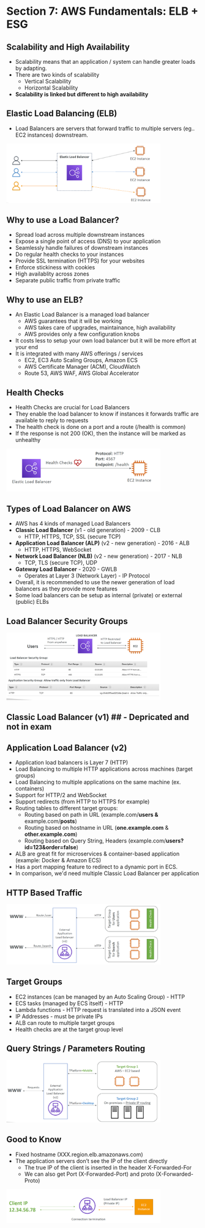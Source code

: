 # Section 7: AWS Fundamentals: ELB + ESG #

## Scalability and High Availability ##

* Scalability means that an application / system can handle greater loads by adapting.
* There are two kinds of scalability
  * Vertical Scalability
  * Horizontal Scalability
* **Scalability is linked but different to high availability**

## Elastic Load Balancing (ELB) ##

* Load Balancers are servers that forward traffic to multiple servers (eg.. EC2 instances) downstream.

<img src="https://github.com/abhinav-dholi/AWS-Dev-Associate-Preparation/blob/main/Stephane%20Maarek%20Course/Pictures/ELB_1.png"  width="80%" height="40%">

## Why to use a Load Balancer? ##

* Spread load across multiple downstream instances
* Expose a single point of access (DNS) to your application
* Seamlessly handle failures of downstream instances
* Do regular health checks to your instances
* Provide SSL termination (HTTPS) for your websites
* Enforce stickiness with cookies
* High availablity across zones
* Separate public traffic from private traffic

## Why to use an ELB? ##

* An Elastic Load Balancer is a managed load balancer
  * AWS guarantees that it will be working
  * AWS takes care of upgrades, maintainance, high availability
  * AWS provides only a few configuration knobs
* It costs less to setup your own load balancer but it will be more effort at your end
* It is integrated with many AWS offerings / services
  * EC2, EC3 Auto Scaling Groups, Amazon ECS
  * AWS Certificate Manager (ACM), CloudWatch
  * Route 53, AWS WAF, AWS Global Accelerator


## Health Checks ##

* Health Checks are crucial for Load Balancers
* They enable the load balancer to know if instances it forwards traffic are available to reply to requests 
* The health check is done on a port and a route (/health is common)
* If the response is not 200 (OK), then the instance will be marked as unhealthy

<img src="https://github.com/abhinav-dholi/AWS-Dev-Associate-Preparation/blob/main/Stephane%20Maarek%20Course/Pictures/ELB_2.png"  width="80%" height="40%">

## Types of Load Balancer on AWS ##

* AWS has 4 kinds of managed Load Balancers
* **Classic Load Balancer** (v1 - old generation) - 2009 - CLB
  * HTTP, HTTPS, TCP, SSL (secure TCP)
* **Application Load Balancer (ALP)** (v2 - new generation) - 2016 - ALB
  * HTTP, HTTPS, WebSocket
* **Network Load Balancer (NLB)** (v2 - new generation) - 2017 - NLB
  * TCP, TLS (secure TCP), UDP
* **Gateway Load Balancer** - 2020 - GWLB
  * Operates at Layer 3 (Network Layer) - IP Protocol
* Overall, it is recommended to use the newer generation of load balancers as they provide more features
* Some load balancers can be setup as internal (private) or external (public) ELBs

## Load Balancer Security Groups ##

<img src="https://github.com/abhinav-dholi/AWS-Dev-Associate-Preparation/blob/main/Stephane%20Maarek%20Course/Pictures/ELB_3.png"  width="80%" height="40%">

## Classic Load Balancer (v1) ## - Depricated and not in exam

## Application Load Balancer (v2) ##

* Application load balancers is Layer 7 (HTTP)
* Load Balancing to multiple HTTP applications across machines (target groups)
* Load Balancing to multiple applications on the same machine (ex. containers)
* Support for HTTP/2 and WebSocket
* Support redirects (from HTTP to HTTPS for example)
* Routing tables to different target groups: 
  * Routing based on path in URL (example.com/**users &** example.com/**posts**)
  * Routing based on hostname in URL (**one.example.com** & **other.example.com**)
  * Routing based on Query String, Headers (example.com/**users?id=123&order=false**)
* ALB are great fit for microservices & container-based application (example: Docker & Amazon ECS)
* Has a port mapping feature to redirect to a dynamic port in ECS.
* In comparison, we'd need multiple Classic Load Balancer per application

## HTTP Based Traffic ##
<img src="https://github.com/abhinav-dholi/AWS-Dev-Associate-Preparation/blob/main/Stephane%20Maarek%20Course/Pictures/ELB_4.png"  width="80%" height="40%">

## Target Groups ##

* EC2 instances (can be managed by an Auto Scaling Group) - HTTP 
* ECS tasks (managed by ECS itself) - HTTP 
* Lambda functions - HTTP request is translated into a JSON event
* IP Addresses - must be private IPs
* ALB can route to multiple target groups 
* Health checks are at the target group level

## Query Strings / Parameters Routing ##
<img src="https://github.com/abhinav-dholi/AWS-Dev-Associate-Preparation/blob/main/Stephane%20Maarek%20Course/Pictures/ELB_5.png"  width="80%" height="40%">

## Good to Know ##

* Fixed hostname (XXX.region.elb.amazonaws.com)
* The application servers don’t see the IP of the client directly
  * The true IP of the client is inserted in the header X-Forwarded-For
  * We can also get Port (X-Forwarded-Port) and proto (X-Forwarded-Proto)

<img src="https://github.com/abhinav-dholi/AWS-Dev-Associate-Preparation/blob/main/Stephane%20Maarek%20Course/Pictures/ELB_6.png"  width="80%" height="40%">


